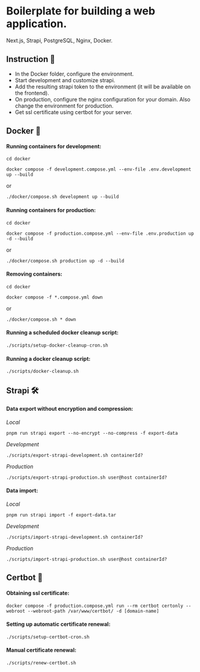 # Boilerplate for building a web application.
Next.js, Strapi, PostgreSQL, Nginx, Docker.

## Instruction 📖
- In the Docker folder, configure the environment.
- Start development and customize strapi.
- Add the resulting strapi token to the environment (it will be available on the frontend).
- On production, configure the nginx configuration for your domain. Also change the environment for production.
- Get ssl certificate using certbot for your server.

## Docker 🐳

#### Running containers for development:
```
cd docker

docker compose -f development.compose.yml --env-file .env.development up --build
```
or
```
./docker/compose.sh development up --build
```

#### Running containers for production:
```
cd docker

docker compose -f production.compose.yml --env-file .env.production up -d --build
```
or
```
./docker/compose.sh production up -d --build
```

#### Removing containers:
```
cd docker

docker compose -f *.compose.yml down
```
or
```
./docker/compose.sh * down
```

#### Running a scheduled docker cleanup script:
```
./scripts/setup-docker-cleanup-cron.sh
```

#### Running a docker cleanup script:
```
./scripts/docker-cleanup.sh
```

## Strapi 🛠️
#### Data export without encryption and compression:
*Local*
```
pnpm run strapi export --no-encrypt --no-compress -f export-data
```

*Development*
```
./scripts/export-strapi-development.sh containerId?
```

*Production*
```
./scripts/export-strapi-production.sh user@host containerId?
```

#### Data import:
*Local*
```
pnpm run strapi import -f export-data.tar
```

*Development*
```
./scripts/import-strapi-development.sh containerId?
```

*Production*
```
./scripts/import-strapi-production.sh user@host containerId?
```

## Certbot 🤖
#### Obtaining ssl certificate:
```
docker compose -f production.compose.yml run --rm certbot certonly --webroot --webroot-path /var/www/certbot/ -d [domain-name]
```

#### Setting up automatic certificate renewal:
```
./scripts/setup-certbot-cron.sh
```

#### Manual certificate renewal:
```
./scripts/renew-certbot.sh
```
